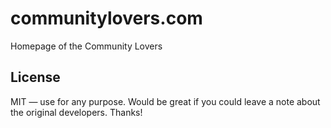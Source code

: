 # communitylovers.com

Homepage of the Community Lovers

## License

MIT — use for any purpose. Would be great if you could leave a note about the original developers. Thanks!
